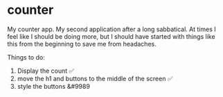 # counter

My counter app. My second application after a long sabbatical. At times I feel like I should be doing more, but I should have started with things like this from the beginning to save me from headaches. 

Things to do:
1. Display the count &#9989;
2. move the h1 and buttons to the middle of the screen &#9989;
3. style the buttons &#9989